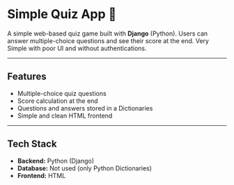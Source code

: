 # Simple Quiz App 🎯

A simple web-based quiz game built with **Django** (Python).
Users can answer multiple-choice questions and see their score at the end. Very Simple with poor UI and without authentications.

---

## Features
- Multiple-choice quiz questions
- Score calculation at the end
- Questions and answers stored in a Dictionaries
- Simple and clean HTML frontend

---

## Tech Stack
- **Backend:** Python (Django)  
- **Database:** Not used (only Python Dictionaries)
- **Frontend:** HTML
